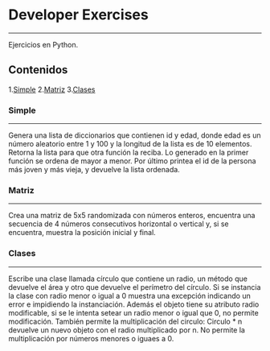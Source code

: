 # Developer Exercises
***
Ejercicios en Python.
## Contenidos
1.[Simple](#simple)
2.[Matriz](#matriz)
3.[Clases](#clases)

### Simple
***

Genera una lista de diccionarios que contienen id y edad, donde edad es un número aleatorio entre 1 y 100 y la longitud de la lista es de 10 elementos.
Retorna la lista para que otra función la reciba. Lo generado en la primer función se ordena de mayor a menor.
Por último printea el id de la persona más joven y más vieja, y devuelve la lista ordenada.

### Matriz
***

Crea una matriz de 5x5 randomizada con números enteros, encuentra una secuencia de 4 números consecutivos horizontal o vertical y, si se encuentra, muestra la posición inicial y final.

### Clases
***

Escribe una clase llamada círculo que contiene un radio, un método que devuelve el área y otro que devuelve el perímetro del círculo.
Si se instancia la clase con radio menor o igual a 0 muestra una excepción indicando un error e impidiendo la instanciación.
Además el objeto tiene su atributo radio modificable, si se le intenta setear un radio menor o igual que 0, no permite modificación.
También permite la multiplicación del circulo: 
    Circulo * n devuelve un nuevo objeto con el radio multiplicado por n. No permite la multiplicación por números menores o iguaes a 0.